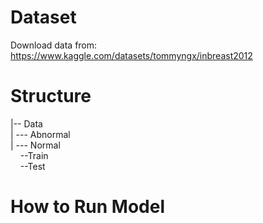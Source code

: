 # Dataset
Download data from: https://www.kaggle.com/datasets/tommyngx/inbreast2012

# Structure  
|-- Data  
|&nbsp;--- Abnormal  
|&nbsp;--- Normal  
&nbsp;&nbsp;&nbsp;&nbsp;--Train  
&nbsp;&nbsp;&nbsp;&nbsp;--Test  

# How to Run Model
